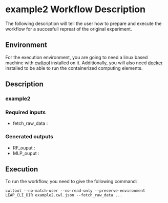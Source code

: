 # example2 Workflow Description 
The following description will tell the user how to prepare and execute the workflow for a succesfull
repreat of the original experiment.

## Environment
For the execution environment, you are going to need a linux based machine with [cwltool](https://github.com/common-workflow-language/cwltool)
installed on it. Additionally, you will also need [docker](https://docs.docker.com/engine/install/) installed to be able to run
the containerized computing elements.

## Description

### example2


### Required inputs
 - fetch_raw_data : 


### Generated outputs
 - RF_ouput : 
 - MLP_ouput : 


## Execution
To run the workflow, you need to give the following command:
```
cwltool --no-match-user --no-read-only --preserve-environment LEAP_CLI_DIR example2.cwl.json --fetch_raw_data ... 
```